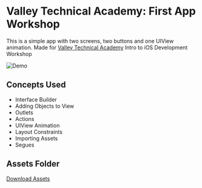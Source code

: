 # Valley Technical Academy: First App Workshop

This is a simple app with two screens, two buttons and one UIView animation. Made for [Valley Technical Academy](http://www.valleytechnicalacademy.com/) Intro to iOS Development Workshop

![Demo](https://i.imgur.com/tC29l7i.gif)

## Concepts Used

- Interface Builder
- Adding Objects to View
- Outlets
- Actions
- UIView Animation
- Layout Constraints
- Importing Assets
- Segues

## Assets Folder
[Download Assets](https://www.dropbox.com/s/x0cnob2djmu2jgi/First-App-Workshop.zip?dl=0)
